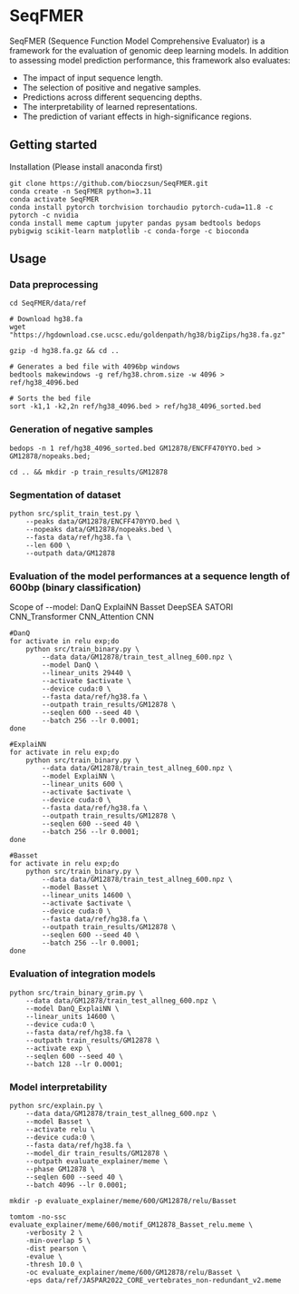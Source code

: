 # SeqFMER
SeqFMER (Sequence Function Model Comprehensive Evaluator) is a framework for the evaluation of genomic deep learning models.  In addition to assessing model prediction performance, this framework also evaluates:
- The impact of input sequence length.
- The selection of positive and negative samples.
- Predictions across different sequencing depths.
- The interpretability of learned representations.
- The prediction of variant effects in high-significance regions. 

## Getting started
Installation (Please install anaconda first)
```shell
git clone https://github.com/bioczsun/SeqFMER.git
conda create -n SeqFMER python=3.11
conda activate SeqFMER
conda install pytorch torchvision torchaudio pytorch-cuda=11.8 -c pytorch -c nvidia
conda install meme captum jupyter pandas pysam bedtools bedops pybigwig scikit-learn matplotlib -c conda-forge -c bioconda
```
## Usage

### Data preprocessing
```shell
cd SeqFMER/data/ref

# Download hg38.fa
wget "https://hgdownload.cse.ucsc.edu/goldenpath/hg38/bigZips/hg38.fa.gz" 

gzip -d hg38.fa.gz && cd ..

# Generates a bed file with 4096bp windows
bedtools makewindows -g ref/hg38.chrom.size -w 4096 > ref/hg38_4096.bed

# Sorts the bed file
sort -k1,1 -k2,2n ref/hg38_4096.bed > ref/hg38_4096_sorted.bed
```


### Generation of negative samples
```shell
bedops -n 1 ref/hg38_4096_sorted.bed GM12878/ENCFF470YYO.bed > GM12878/nopeaks.bed;

cd .. && mkdir -p train_results/GM12878
```

### Segmentation of dataset
```shell
python src/split_train_test.py \
    --peaks data/GM12878/ENCFF470YYO.bed \
    --nopeaks data/GM12878/nopeaks.bed \
    --fasta data/ref/hg38.fa \
    --len 600 \
    --outpath data/GM12878
```


### Evaluation of the model performances at a sequence length of 600bp (binary classification)
Scope of --model: DanQ ExplaiNN Basset DeepSEA SATORI CNN_Transformer CNN_Attention CNN
```shell
#DanQ
for activate in relu exp;do
    python src/train_binary.py \
        --data data/GM12878/train_test_allneg_600.npz \
        --model DanQ \
        --linear_units 29440 \
        --activate $activate \
        --device cuda:0 \
        --fasta data/ref/hg38.fa \
        --outpath train_results/GM12878 \
        --seqlen 600 --seed 40 \
        --batch 256 --lr 0.0001;
done

#ExplaiNN
for activate in relu exp;do
    python src/train_binary.py \
        --data data/GM12878/train_test_allneg_600.npz \
        --model ExplaiNN \
        --linear_units 600 \
        --activate $activate \
        --device cuda:0 \
        --fasta data/ref/hg38.fa \
        --outpath train_results/GM12878 \
        --seqlen 600 --seed 40 \
        --batch 256 --lr 0.0001;
done

#Basset
for activate in relu exp;do
    python src/train_binary.py \
        --data data/GM12878/train_test_allneg_600.npz \
        --model Basset \
        --linear_units 14600 \
        --activate $activate \
        --device cuda:0 \
        --fasta data/ref/hg38.fa \
        --outpath train_results/GM12878 \
        --seqlen 600 --seed 40 \
        --batch 256 --lr 0.0001;
done
```

### Evaluation of integration models
```shell
python src/train_binary_grim.py \
    --data data/GM12878/train_test_allneg_600.npz \
    --model DanQ_ExplaiNN \
    --linear_units 14600 \
    --device cuda:0 \
    --fasta data/ref/hg38.fa \
    --outpath train_results/GM12878 \
    --activate exp \
    --seqlen 600 --seed 40 \
    --batch 128 --lr 0.0001;
```



### Model interpretability
```shell
python src/explain.py \
    --data data/GM12878/train_test_allneg_600.npz \
    --model Basset \
    --activate relu \
    --device cuda:0 \
    --fasta data/ref/hg38.fa \
    --model_dir train_results/GM12878 \
    --outpath evaluate_explainer/meme \
    --phase GM12878 \
    --seqlen 600 --seed 40 \
    --batch 4096 --lr 0.0001;

mkdir -p evaluate_explainer/meme/600/GM12878/relu/Basset

tomtom -no-ssc evaluate_explainer/meme/600/motif_GM12878_Basset_relu.meme \
    -verbosity 2 \
    -min-overlap 5 \
    -dist pearson \
    -evalue \
    -thresh 10.0 \
    -oc evaluate_explainer/meme/600/GM12878/relu/Basset \
    -eps data/ref/JASPAR2022_CORE_vertebrates_non-redundant_v2.meme
```
